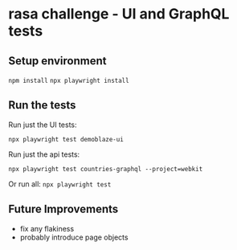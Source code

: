 # rasa challenge - UI and GraphQL tests

## Setup environment

`npm install`
`npx playwright install`

## Run the tests
Run just the UI tests:

`npx playwright test demoblaze-ui`

Run just the api tests:

`npx playwright test countries-graphql --project=webkit`

Or run all:
`npx playwright test`

## Future Improvements
 - fix any flakiness
 - probably introduce page objects